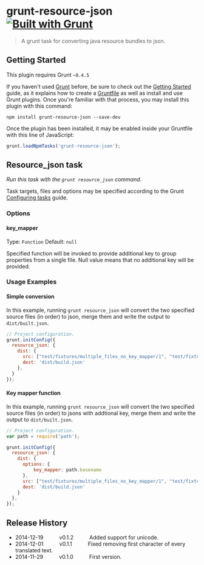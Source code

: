 # grunt-resource-json [![Built with Grunt](https://cdn.gruntjs.com/builtwith.png)](http://gruntjs.com/)

>A grunt task for converting java resource bundles to json.

## Getting Started

This plugin requires Grunt `~0.4.5`

If you haven't used [Grunt](http://gruntjs.com/) before, be sure to check out the
[Getting Started](http://gruntjs.com/getting-started) guide, as it explains how to create
a [Gruntfile](http://gruntjs.com/sample-gruntfile) as well as install and use Grunt plugins.
Once you're familiar with that process, you may install this plugin with this command:

```shell
npm install grunt-resource-json --save-dev
```

Once the plugin has been installed, it may be enabled inside your Gruntfile with this line of JavaScript:

```js
grunt.loadNpmTasks('grunt-resource-json');
```

## Resource_json task
_Run this task with the `grunt resource_json` command._

Task targets, files and options may be specified according to the Grunt [Configuring tasks](http://gruntjs.com/configuring-tasks) guide.

### Options

#### key_mapper
Type: `Function`
Default: `null`

Specified function will be invoked to provide additional key to group properties from a single file.
Null value means that no additional key will be provided.

### Usage Examples

#### Simple conversion

In this example, running `grunt resource_json`  will convert the two specified source files (in order) to json, merge them and write the output to `dist/built.json`.

```js
// Project configuration.
grunt.initConfig({
  resource_json: {
    dist: {
      src: ["test/fixtures/multiple_files_no_key_mapper/1", "test/fixtures/multiple_files_no_key_mapper/2"],
      dest: 'dist/build.json'
    },
  }
});
```

#### Key mapper function

In this example, running `grunt resource_json`  will convert the two specified source files (in order) to jsons with addtional key, merge them and write the output to `dist/built.json`.

```js
// Project configuration.
var path = require('path');

grunt.initConfig({
  resource_json: {
    dist: {
      options: {
          key_mapper: path.basename
      },
      src: ["test/fixtures/multiple_files_no_key_mapper/1", "test/fixtures/multiple_files_no_key_mapper/2"],
      dest: 'dist/build.json'
    }
  },
});
```

## Release History

 * 2014-12-19   v0.1.2   Added support for unicode.
 * 2014-12-01   v0.1.1   Fixed removing first character of every translated text.
 * 2014-11-29   v0.1.0   First version.

